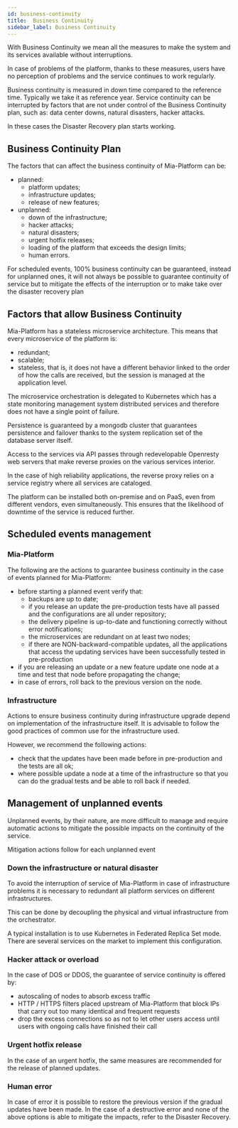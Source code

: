 ```yaml
---
id: business-continuity
title:  Business Continuity
sidebar_label: Business Continuity
---
```

With Business Continuity we mean all the measures to make the system and its services
available without interruptions.

In case of problems of the platform, thanks to these measures, users have no perception of problems
and the service continues to work regularly.

Business continuity is measured in down time compared to the reference time. Typically we take it as
reference year. Service continuity can be interrupted by factors that are not under control
of the Business Continuity plan, such as: data center downs, natural disasters, hacker attacks.

In these cases the Disaster Recovery plan starts working.

## Business Continuity Plan

The factors that can affect the business continuity of Mia-Platform can be:

- planned:
  - platform updates;
  - infrastructure updates;
  - release of new features;
- unplanned:
  - down of the infrastructure;
  - hacker attacks;
  - natural disasters;
  - urgent hotfix releases;
  - loading of the platform that exceeds the design limits;
  - human errors.

For scheduled events, 100% business continuity can be guaranteed, instead for unplanned ones,
it will not always be possible to guarantee continuity of service but to mitigate the effects of the interruption or to make
take over the disaster recovery plan

## Factors that allow Business Continuity

Mia-Platform has a stateless microservice architecture. This means that every microservice of the platform is:

- redundant;
- scalable;
- stateless, that is, it does not have a different behavior linked to the order of how the calls are received, but the session is managed
at the application level.

The microservice orchestration is delegated to Kubernetes which has a state monitoring management system
distributed services and therefore does not have a single point of failure.

Persistence is guaranteed by a mongodb cluster that guarantees persistence and failover thanks to the system
replication set of the database server itself.

Access to the services via API passes through redevelopable Openresty web servers that make reverse proxies on the various services
interior.

In the case of high reliability applications, the reverse proxy relies on a service registry where all
services are cataloged.

The platform can be installed both on-premise and on PaaS, even from different vendors, even simultaneously.
This ensures that the likelihood of downtime of the service is reduced further.

## Scheduled events management

### Mia-Platform

The following are the actions to guarantee business continuity in the case of events planned for Mia-Platform:

- before starting a planned event verify that:
  - backups are up to date;
  - if you release an update the pre-production tests have all passed and the configurations are all under repository;
  - the delivery pipeline is up-to-date and functioning correctly without error notifications;
  - the microservices are redundant on at least two nodes;
  - if there are NON-backward-compatible updates, all the applications that access the updating services have been successfully tested in pre-production
- if you are releasing an update or a new feature update one node at a time and test that node before propagating the change;
- in case of errors, roll back to the previous version on the node.

### Infrastructure

Actions to ensure business continuity during infrastructure upgrade depend on implementation
of the infrastructure itself. It is advisable to follow the good practices of common use for the infrastructure used.

However, we recommend the following actions:

- check that the updates have been made before in pre-production and the tests are all ok;
- where possible update a node at a time of the infrastructure so that you can do the gradual tests and be able to roll back
  if needed.

## Management of unplanned events

Unplanned events, by their nature, are more difficult to manage and require automatic actions to mitigate
the possible impacts on the continuity of the service.

Mitigation actions follow for each unplanned event

### Down the infrastructure or natural disaster

To avoid the interruption of service of Mia-Platform in case of infrastructure problems it is necessary to redundant
all platform services on different infrastructures.

This can be done by decoupling the physical and virtual infrastructure from the orchestrator.

A typical installation is to use Kubernetes in Federated Replica Set mode. There are several services on the market
to implement this configuration.

### Hacker attack or overload

In the case of DOS or DDOS, the guarantee of service continuity is offered by:

- autoscaling of nodes to absorb excess traffic
- HTTP / HTTPS filters placed upstream of Mia-Platform that block IPs that carry out too many identical and frequent requests
- drop the excess connections so as not to let other users access until users with ongoing calls have finished their call

### Urgent hotfix release

In the case of an urgent hotfix, the same measures are recommended for the release of planned updates.

### Human error

In case of error it is possible to restore the previous version if the gradual updates have been made.
In the case of a destructive error and none of the above options is able to mitigate the impacts, refer to the Disaster Recovery.
